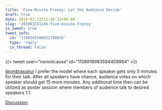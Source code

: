 ```yaml
---
title: 'Five-Minute Frenzy: Let the Audience Decide'
draft: true
date: 2019-03-23T13:46:13+00:00
slug: '201903231346-five-minute-frenzy'
is_tweet: true
tweet_info:
  id: '1109345588921798656'
  type: 'reply'
  is_thread: False
---
```




{{< tweet user="norootcause" id="1108918983594409984" >}}

[@vmbrasseur](https://x.com/vmbrasseur) I prefer the model where each speaker gets only 5 minutes for their talk. After all speakers have chance, audience votes on which speaker should get 15 more minutes. Any additional time then can be utilized as poster session where members of audience talk to desired speakers 1:1.

[Discussion](https://x.com/sytelus/status/1109345588921798656)

